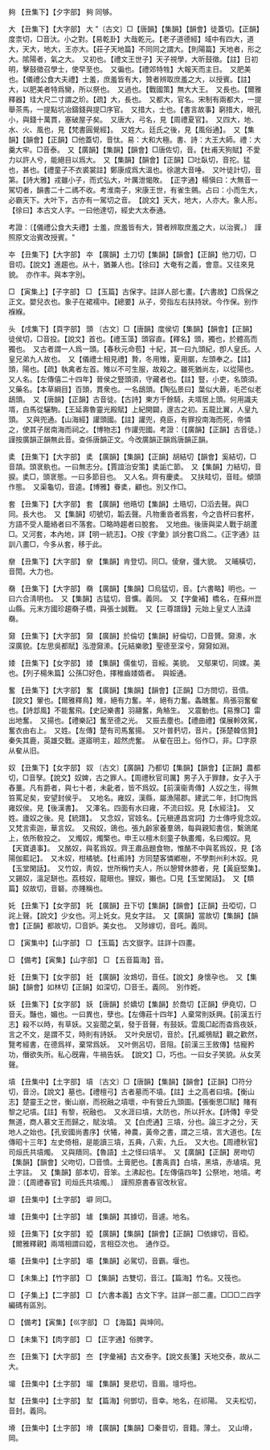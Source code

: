 <!-- { "loadSidebar": true } -->
夠	【丑集下】【夕字部】	夠	同够。

大	【丑集下】【大字部】	大	"〔古文〕□【唐韻】【集韻】【韻會】徒蓋切。【正韻】度柰切，□音汏。小之對。【易乾卦】大哉乾元。【老子道德經】域中有四大，道大，天大，地大，王亦大。【莊子天地篇】不同同之謂大。【則陽篇】天地者，形之大。隂陽者，氣之大。　又初也。【禮文王世子】天子視學，大昕鼓徵。【註】日初明，擊鼓徵召學士，使早至也。　又徧也。【禮郊特牲】大報天而主日。　又肥美也。【儀禮公食大夫禮】士羞，庶羞皆有大，贊者辨取庶羞之大，以授賓。【註】大，以肥美者特爲臠，所以祭也。　又過也。【戰國策】無大大王。　又長也。【爾雅釋器】珪大尺二寸謂之玠。【疏】大，長也。　又都大，官名。宋制有兩都大，一提舉茶馬，一提點坑冶鑄錢與提□序官。　又措大，士也。【書言故事】窮措大，眼孔小，與錢十萬貫，塞破屋子矣。　又唐大，弓名，見【周禮夏官】。　又四大，地、水、火、風也，見【梵書圓覺經】。　又姓大。廷氏之後，見【風俗通】。　又【集韻】【韻會】【正韻】□他蓋切，音忲。易：大和大極。書、詩：大王大師。禮：大羹大牢。□音泰。　又【廣韻】【集韻】【韻會】□唐佐切，音。【杜甫天狗賦】不愛力以許人兮，能絕目以爲大。　又【集韻】【韻會】【正韻】□吐臥切，音拕。猛也，甚也。【禮童子不衣裘裳註】鄭康成爲大溫也。徐邈大音唾。　又叶徒計切，音第。【詩大雅】戎雖小子，而式弘大，叶厲泄愒敗。　【正字通】楊愼曰：大無音一駕切者，韻書二十二禡不收。考淮南子，宋康王世，有雀生鸇。占曰：小而生大，必霸天下。大叶下，古亦有一駕切之音。　【說文】天大，地大，人亦大。象人形。【徐曰】本古文人字。一曰他達切，經史大太泰通。

考證：〔【儀禮公食大夫禮】士羞，庶羞皆有大，贊者辨取庶羞之大，以治賓。〕　謹照原文治賓改授賓。"

夲	【丑集下】【大字部】	夲	【廣韻】土刀切【集韻】【韻會】【正韻】他刀切，□音叨。【說文】進趨也。从十，猶兼人也。【徐曰】大奄有之義，會意。又往來見貌。　亦作丰。與本字別。

□	【寅集上】【子字部】	□	【玉篇】古保字。註詳人部七畫。【六書故】□爲保之正文。嬰兒衣也。象子在裙襦中。【總要】从子，旁指左右扶持狀。今作保。别作褓緥。

头	【戌集下】【頁字部】	頭	〔古文〕□【唐韻】度侯切【集韻】【韻會】【正韻】徒侯切，□音投。【說文】首也。【禮玉藻】頭容直。【釋名】頭，獨也，於體高而獨也。　又古者謂一人爲一頭。【春秋元命苞】十紀，其一曰九頭紀，卽人皇氏。人皇兄弟九人故也。　又【儀禮士相見禮】贄，冬用雉，夏用腒，左頭奉之。【註】頭，陽也。【疏】執禽者左首。雉以不可生服，故殺之。雖死猶尚左，以從陽也。　又人名。【左傳僖二十四年】晉侯之豎頭須，守藏者也。【註】豎，小吏，名頭須。　又藥名。【本草綱目】百頭，貫衆也。一名鴟頭。【陶弘景曰】葉似大蕨，毛芒似老鴟頭。　又【唐韻】【正韻】古音徒。【古詩】東方千餘騎，夫壻居上頭。何用識夫壻，白馬從驪駒。【王延壽魯靈光殿賦】上紀開闢，邃古之初。五龍比翼，人皇九頭。　又與兜通。【山海經】讙頭國。【註】讙兜，堯臣，有罪投南海而死，帝憐之，使其子居南海而祠之。【博物志】作讙兜國。考證：〔【廣韻】【正韻】古音徒。〕　謹按廣韻正韻無此音。查係唐韻正文。今改廣韻正韻爲唐韻正韻。 

奊	【丑集下】【大字部】	奊	【廣韻】【集韻】【正韻】胡結切【韻會】奚結切，□音頡。頭衺骫也。一曰無志分。【賈誼治安策】奊詬亡節。　又【集韻】力結切，音捩。奊□，頭衺態。一曰多節目也。　又人名。齊有慶奊。　又扶畦切，音眭。傾頭作態。　又渠龜切，音逵。【博雅】眷奊，顧也。別又作□。

套	【丑集下】【大字部】	套	【廣韻】他晧切【集韻】土晧切，□滔去聲。與□同。長大也。　又【集韻】叨號切，韜去聲。凡物重沓者爲套，今之沓杯曰套杯，方語不受人籠絡者曰不落套。□略時趨者曰脫套。　又地曲。後唐與梁人戰于胡蘆□。又河套，本內地，詳【明一統志】。○按《字彙》誤分套□爲二。《正字通》註訓八畫□，今多从套，移于此。

奟	【丑集下】【大字部】	奟	【集韻】肯登切。同□。倰奟，彊大貌。　又晡橫切，音閍。大力也。

奣	【丑集下】【大字部】	奣	【廣韻】【集韻】□烏猛切，音。【六書略】明也。一曰六合淸明也。　又【集韻】古猛切，音懭。義同。　又【字彙補】橋名，在蘇州崑山縣。元末方國珍趨奣子橋，與張士誠戰。　又【三尊譜錄】元始上皇丈人法諱奣。

奫	【丑集下】【大字部】	奫	【廣韻】於倫切【集韻】紆倫切，□音贇。奫潫，水深廣貌。【左思吳都賦】泓澄奫潫。【元結樂歌】聖德至深兮，奫奫如淵。

婑	【丑集下】【女字部】	婑	【集韻】儒隹切，音綏。美貌。　又鄔果切，同婐。美也。【列子楊朱篇】公孫□好色，擇稚齒婑媠者。　與娞通。

奮	【丑集下】【大字部】	奮	【廣韻】【集韻】【韻會】【正韻】□方問切，音僨。【說文】翬也。【爾雅釋鳥】雉，絕有力奮。羊，絕有力奮。螽醜奮。鳥張羽奮奞也。【詩邶風】不能奮飛。【史記樂書】羽翮奮，角觡生。　又震動也。【易豫□】雷出地奮。　又揚也。【禮樂記】奮至德之光。　又振去塵也。【禮曲禮】僕展軨效駕，奮衣由右上。　又姓。【左傳】楚有司馬奮揚。　又叶普麫切，音片。【孫楚韓信贊】秦失其鹿，英雄交戰。遂寤明主，超然虎奮。　从奞在田上。俗作□，非。□字原从奞从旧。

奴	【丑集下】【女字部】	奴	〔古文〕【廣韻】乃都切【集韻】【韻會】【正韻】農都切，□音孥。【說文】奴婢，古之罪人。【周禮秋官司厲】男子入于罪隸，女子入于舂藳。凡有爵者，與七十者，未齔者，皆不爲奴。【前漢衞靑傳】人奴之生，得無笞罵足矣，安望封侯乎。　又地名。雍奴，漢縣，屬漁陽郡。建武二年，封□恂爲雍奴侯。見【後漢書】。　又澤名。四面有水曰雍，不流曰奴。見【水經注】。　又姓。廬奴之後。見【統譜】。　又念奴，官妓名。【元稹連昌宮詞】力士傳呼覓念奴。　又梵言索迦，華言奴。　又飛奴，鴿也。張九齡家養羣鴿，每與親知書信，繫鴿尾上，依所敎投之。　又燭奴，燭檠也。申王以檀木刻童子執畫燭，名曰燭奴。見【天寶遺事】。　又酪奴，與茗爲奴。齊王肅品題食物，惟酪不中與茗爲奴，見【洛陽伽藍記】。　又木奴，柑橘號。【杜甫詩】方同楚客憐鄕樹，不學荆州利木奴。見【玉堂閑話】。　又竹奴，靑奴，世所稱竹夫人，所以憩臂休膝者，見【黃庭堅集】。　又錫奴，溫足缾也。荔枝奴，龍眼也。狸奴，獺也。□見【玉堂閑話】。　又【類篇】奴故切，音砮。亦賤稱也。

奼	【丑集下】【女字部】	奼	【廣韻】丑下切【集韻】【韻會】【正韻】丑啞切，□詫上聲。【說文】少女也。河上奼女。見女字註。　又【廣韻】當故切【集韻】【韻會】【正韻】都故切，□音妒。美女也。　又陟嫁切，音吒。義同。

□	【寅集中】【山字部】	□	【玉篇】古文嶽字。註詳十四畫。

□	【備考】【寅集】【山字部】	□	【五音篇海】音。

妊	【丑集下】【女字部】	妊	【廣韻】汝鴆切，音任。【說文】身懷孕也。　又【集韻】【韻會】如林切【正韻】如深切，□音壬。義同。　別作姙。

妖	【丑集下】【女字部】	妖	【唐韻】於嬌切【集韻】於喬切【正韻】伊堯切，□音夭。豔也，媚也。一曰異也，孽也。【左傳莊十四年】人棄常則妖興。【前漢五行志】殺不以時，有草妖。又妄聞之氣，發于音聲，有鼓妖。雲風□起而杳爲夜妖，言之不文，是謂不艾，時則有詩妖。　又叶央居切，音於。【孔臧鴞賦】觀之歡然，覽考經書，在德爲祥，棄常爲妖。　又叶側呂切，音阻。【前漢三王敘傳】怙寵矜功，僭欲失所。私心旣霿，牛禍告妖。　【說文】□，巧也。一曰女子笑貌。从女芺聲。

墳	【丑集中】【土字部】	墳	〔古文〕□【唐韻】【集韻】【韻會】【正韻】□符分切，音汾。【說文】墓也。【禮檀弓】古者墓而不墳。【註】土之高者曰墳。【衡山志】楚靈王之世，衡山崩，而祝融之墳壞，中有營丘九頭圖。【張衡思□賦】賭有黎之圮墳。【註】有黎，祝融也。　又水涯曰墳，大防也，所以扞水。【詩傳】辛受無道，商人慕文王而歸之，賦汝墳。　又【白虎通】三墳，分也。論三才之分，天地人之始也。【孔安國尚書序】伏犧，神農，黃帝之書，謂之三墳，言大道也。【左傳昭十三年】左史倚相，是能讀三墳，五典，八索，九丘。　又大也。【周禮秋官】司烜氏共墳燭。　又與羵同。【魯語】土之怪曰墳羊。　又【廣韻】【正韻】房吻切【集韻】【韻會】父吻切，□音憤。土膏肥也。【書禹貢】白墳，黑墳，赤埴墳。見土字註。　又【集韻】部本切，音笨。土沸起也。【左傳僖四年】公祭地，地墳。考證：〔【周禮春官】司烜氏共墳燭。〕　謹照原書春官改秋官。 

壀	【丑集中】【土字部】	壀	同□。

壉	【丑集中】【土字部】	壉	【集韻】其據切，音遽。地名。

娅	【丑集下】【女字部】	婭	【廣韻】【集韻】【韻會】【正韻】□依嫁切，音稏。【爾雅釋親】兩壻相謂曰婭，言相亞次也。　通作亞。

壩	【丑集中】【土字部】	壩	【集韻】必駕切，音霸。堰也。

□	【未集上】【竹字部】	□	【集韻】古雙切，音江。【篇海】竹名。又筏也。

□	【子集上】【二字部】	□	【六書本義】古文下字。註詳一部二畫。□□□二四字編碼有區別。

□	【備考】【寅集】【巛字部】	□	【海篇】與坤同。

□	【未集下】【肉字部】	□	【正字通】俗脾字。

夳	【丑集下】【大字部】	夳	【字彙補】古文泰字。【說文長箋】天地交泰，故从二大。

堳	【丑集中】【土字部】	堳	【集韻】旻悲切，音眉。壇埒也。

堼	【丑集中】【土字部】	堼	【篇海】何鄧切，音幸。地名，在祁陽。　又夫松切，音封。義同。

塉	【丑集中】【土字部】	塉	【廣韻】【集韻】□秦昔切，音籍。薄土。　又山塉，岡。

